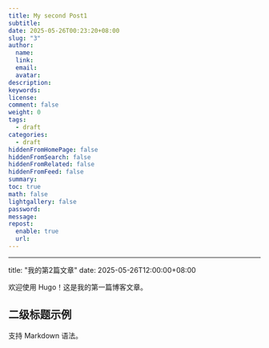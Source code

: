 ```yaml
---
title: My second Post1
subtitle: 
date: 2025-05-26T00:23:20+08:00
slug: "3"
author:
  name: 
  link: 
  email: 
  avatar: 
description: 
keywords: 
license: 
comment: false
weight: 0
tags:
  - draft
categories:
  - draft
hiddenFromHomePage: false
hiddenFromSearch: false
hiddenFromRelated: false
hiddenFromFeed: false
summary: 
toc: true
math: false
lightgallery: false
password: 
message: 
repost:
  enable: true
  url:
---
```

---
title: "我的第2篇文章"
date: 2025-05-26T12:00:00+08:00


欢迎使用 Hugo！这是我的第一篇博客文章。

## 二级标题示例

支持 Markdown 语法。

<!--more-->
